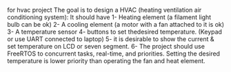 for hvac project The goal is to design a HVAC (heating ventilation air conditioning system):
It should have
1- Heating element (a filament light bulb can be ok)
2- A cooling element (a motor with a fan attached to it is ok)
3- A temperature sensor
4- buttons to set thedesired temperature. (Keypad or use UART connected to laptop)
5- it is desirable to show the current & set temperature on LCD or seven segment.
6- The project should use FreeRTOS to concurrent tasks, real-time, and priorities. Setting the desired
temperature is lower priority than operating the fan and heat element.
